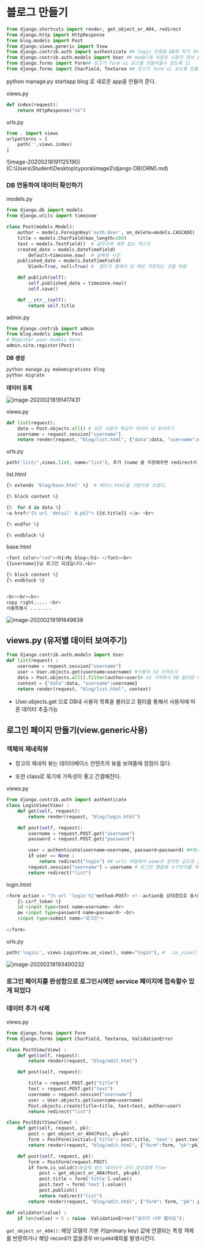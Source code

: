 # 블로그 만들기

```python
from django.shortcuts import render, get_object_or_404, redirect
from django.http import HttpResponse
from blog.models import Post
from django.views.generic import View
from django.contrib.auth import authenticate ## login 인증을 DB와 하기 위해서
from django.contrib.auth.models import User ## model에 저장된 사용자 정보 불러오기 위함
from django.forms import Form## 장고가 form ui 요소를 만들어줄수 있도록 11
from django.forms import CharField, Textarea ## 장고가 form ui 요소를 만들어줄수 있도록 22
```



python manage.py startapp blog 로 새로운 app을 만들어 준다.

views.py

```python
def index(request):
    return HttpResponse("ok")
```

urls.py

```python
from . import views
urlpatterns = [
    path('',views.index)
]
```

![image-20200218191125190](C:\Users\Student\Desktop\typora\image2\django DB(ORM).md)

### DB 연동하여 데이터 확인하기



models.py

```python
from django.db import models
from django.utils import timezone

class Post(models.Model):
    author = models.ForeignKey('auth.User', on_delete=models.CASCADE)
    title = models.CharField(max_length=200)
    text = models.TextField()  # 글자수에 제한 없는 텍스트
    created_date = models.DateTimeField(
        default=timezone.now)  # 날짜와 시간
    published_date = models.DateTimeField(
        blank=True, null=True) #  필드가 폼에서 빈 채로 저장되는 것을 허용

    def publish(self):
        self.published_date = timezone.now()
        self.save()

    def __str__(self):
        return self.title
```

admin.py

```python
from django.contrib import admin
from blog.models import Post
# Register your models here.
admin.site.register(Post)
```

**DB 생성**

```powershell
python manage.py makemigrations blog
python migrate
```

**데이터 등록**

![image-20200218191417431](C:\Users\Student\Desktop\typora\image2\image-20200218191417431.png)

views.py

```python
def list(request):
    data = Post.objects.all() # 모든 사용자 똑같이 데이터 다 보여주기
    username = request.session["username"]
    return render(request, "blog/list.html", {"data":data, "username":username})
```

urls.py

```python
path('list/',views.list, name="list"), 추가 (name 을 지정해주면 redirect시 name 값으로 호출 가능)
```



list.html

```python
{% extends 'blog/base.html' %}  # 베이스.html을 기본으로 쓰겠다.

{% block content %}

{%  for d in data %}
<a href="{% url 'detail' d.pk}"> {{d.title}} </a> <br>

{% endfor %}

{% endblock %}
```

base.html

```python
<font color="red"><h1>My blog</h1> </font><br>
{{username}}님 로그인 되셨습니다.<br>

{% block content %}
{% endblock %}


<br><br><br>
copy right..... <br>
서울특별시 ........
```

![image-20200218191849638](C:\Users\Student\Desktop\typora\image2\image-20200218191849638.png)

## views.py (유저별 데이터 보여주기)

```python
from django.contrib.auth.models import User
def list(request) :
    username = request.session["username"]
    user = User.objects.get(username=username) #사용자 id 가져오기
    data = Post.objects.all().filter(author=user)# id 가져와서 DB 필터링 하기
    context = {"data":data, "username":username}
    return render(request, "blog/list.html", context)
```

* User.objects.get 으로 DB내 사용자 목록을 불러오고 필터를 통해서 사용자에 따른 데이터 추출가능



## 로그인 페이지 만들기(view.generic사용)

### 객체의 제네릭뷰

* 장고의 제네릭 뷰는 데이터베이스 컨텐츠의 뷰를 보여줄때 장점이 많다.

* 또한 class로 묶기에 가독성이 좋고 간결해진다.



views.py

```python
from django.contrib.auth import authenticate
class LoginView(View) :
    def get(self, request):
        return render(request, "blog/login.html")

    def post(self, request):
        username = request.POST.get("username")
        password = request.POST.get("password")

        user = authenticate(username=username, password=password) ##패스워드와 id를 DB에서 확인
        if user == None :
            return redirect("login") ## urls 파일에서 name로 정의된 값으로 간다.
        request.session["username"] = username # 로그인 했을때 누구인지를 저장하기 위해 세션값에 username을 저장한다.
        return redirect("list")
```

login.html

```python
<form action = "{% url 'login'%}"method=POST> <!--action을 상대경로로 표시하기 위해서는 url 이라는 값으로 정의한다.-->
    {% csrf_token %}
    id <input type=text name=username> <br>
    pw <input type=password name=password> <br>
    <input type=submit name="로그인"> 
    
</form>
```

urls.py

```python
path('login/', views.LoginView.as_view(), name="login"), #  .as_view() 를 통해서 generic view를 적용할 수 있다.
```

![image-20200218193400232](C:\Users\Student\Desktop\typora\image2\image-20200218193400232.png)

### 로그인 페이지를 완성함으로 로그인시에만 service 페이지에 접속할수 있게 되었다

### 데이터 추가 삭제

views.py

```python
from django.forms import Form
from django.forms import CharField, Textarea, ValidationError

class PostView(View) :
    def get(self, request):
        return render(request, "blog/edit.html")

    def post(self, request):

        title = request.POST.get("title")
        text = request.POST.get("text")
        username = request.session["username"]
        user = User.objects.get(username=username)
        Post.objects.create(title=title, text=text, author=user)
        return redirect("list")

class PostEditView(View) :
    def get(self, request, pk):
        post = get_object_or_404(Post, pk=pk)
        form = PostForm(initial={'title': post.title, 'text': post.text})
        return render(request, "blog/edit.html", {"form":form, "pk":pk})

    def post(self, request, pk):
        form = PostForm(request.POST)
        if form.is_valid():#입력 받는 데이터가 모두 정상일때 True
            post = get_object_or_404(Post, pk=pk)
            post.title = form['title'].value()
            post.text = form['text'].value()
            post.publish()
            return redirect("list")
        return render(request, "blog/edit.html", {"form": form, "pk": pk})

def validator(value) :
    if len(value) < 5 : raise  ValidationError("길이가 너무 짧아요");
```

`get_object_or_404()`: 해당 모델의 기본 키(primary key) 값에 연결되는 특정 객체를 반환하거나 해당 record가 없을경우 `Http404`예외를 발생시킨다. 